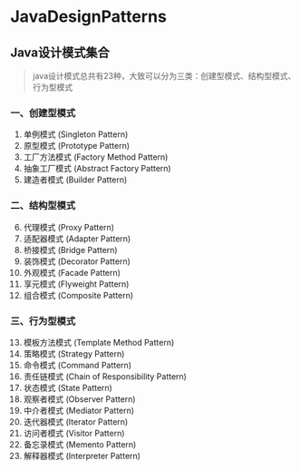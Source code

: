 # JavaDesignPatterns
## Java设计模式集合
> java设计模式总共有23种，大致可以分为三类：创建型模式、结构型模式、行为型模式

### 一、创建型模式
1. 单例模式 (Singleton Pattern)
2. 原型模式 (Prototype Pattern)
3. 工厂方法模式 (Factory Method Pattern)
4. 抽象工厂模式 (Abstract Factory Pattern)
5. 建造者模式 (Builder Pattern)

### 二、结构型模式
6. 代理模式 (Proxy Pattern)
7. 适配器模式 (Adapter Pattern)
8. 桥接模式 (Bridge Pattern)
9. 装饰模式 (Decorator Pattern)
10. 外观模式 (Facade Pattern)
11. 享元模式 (Flyweight Pattern)
12. 组合模式 (Composite Pattern)

### 三、行为型模式
13. 模板方法模式 (Template Method Pattern)
14. 策略模式 (Strategy Pattern)
15. 命令模式 (Command Pattern)
16. 责任链模式 (Chain of Responsibility Pattern)
17. 状态模式 (State Pattern)
18. 观察者模式 (Observer Pattern)
19. 中介者模式 (Mediator Pattern)
20. 迭代器模式 (Iterator Pattern)
21. 访问者模式 (Visitor Pattern)
22. 备忘录模式 (Memento Pattern)
23. 解释器模式 (Interpreter Pattern)
